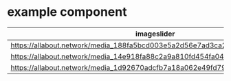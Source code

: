 # example component

| imageslider |
|-------------|
| https://allabout.network/media_188fa5bcd003e5a2d56e7ad3ca233300c9e52f1e5.png |
| https://allabout.network/media_14e918fa88c2a9a810fd454fa04f0bd152c01fed2.jpeg |
| https://allabout.network/media_1d92670adcfb7a18a062e49fd7967f4e9f76d8a52.jpeg |
